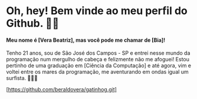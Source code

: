 # Oh, hey! Bem vinde ao meu perfil do Github. ✌🏻

#### Meu nome é [Vera Beatriz], mas você pode me chamar de [Bia]! 
Tenho 21 anos, sou de São José dos Campos - SP e entrei nesse mundo da programação num mergulho de cabeça e felizmente não me afoguei! Estou pertinho de uma graduação em [Ciência da Computação] e até agora, vim e voltei entre os mares da programação, me aventurando em ondas igual um surfista. 🏄🏻‍♀️ 

[https://github.com/beraldovera/gatinhog.git]





